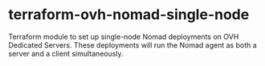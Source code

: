 # terraform-ovh-nomad-single-node
Terraform module to set up single-node Nomad deployments on OVH Dedicated Servers. These deployments will run the Nomad agent as both a server and a client simultaneously.
